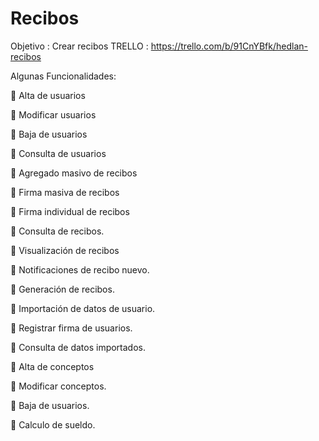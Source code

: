 # Recibos
Objetivo :  Crear recibos
TRELLO :  https://trello.com/b/91CnYBfk/hedlan-recibos

Algunas  Funcionalidades:

	Alta de usuarios

	Modificar usuarios

	Baja de usuarios

	Consulta de usuarios

	Agregado masivo de recibos

	Firma masiva de recibos

	Firma individual de recibos

	Consulta de recibos.

	Visualización de recibos

	Notificaciones de recibo nuevo.

	Generación de recibos.

	Importación de datos de usuario.

	Registrar firma de usuarios.

	Consulta de datos importados.

	Alta de conceptos

	Modificar conceptos.

	Baja de usuarios.

	Calculo de sueldo.
